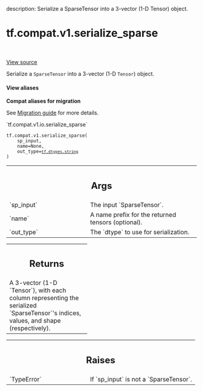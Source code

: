 description: Serialize a SparseTensor into a 3-vector (1-D Tensor) object.

<div itemscope itemtype="http://developers.google.com/ReferenceObject">
<meta itemprop="name" content="tf.compat.v1.serialize_sparse" />
<meta itemprop="path" content="Stable" />
</div>

# tf.compat.v1.serialize_sparse

<!-- Insert buttons and diff -->

<table class="tfo-notebook-buttons tfo-api nocontent" align="left">

</table>

<a target="_blank" class="external" href="/code/stable/tensorflow/python/ops/sparse_ops.py">View source</a>



Serialize a `SparseTensor` into a 3-vector (1-D `Tensor`) object.


<section class="expandable">
  <h4 class="showalways">View aliases</h4>
  <p>
<b>Compat aliases for migration</b>
<p>See
<a href="https://www.tensorflow.org/guide/migrate">Migration guide</a> for
more details.</p>
<p>`tf.compat.v1.io.serialize_sparse`</p>
</p>
</section>

<pre class="devsite-click-to-copy prettyprint lang-py tfo-signature-link">
<code>tf.compat.v1.serialize_sparse(
    sp_input,
    name=None,
    out_type=<a href="../../../tf/dtypes.md#string"><code>tf.dtypes.string</code></a>
)
</code></pre>



<!-- Placeholder for "Used in" -->


<!-- Tabular view -->
 <table class="responsive fixed orange">
<colgroup><col width="214px"><col></colgroup>
<tr><th colspan="2"><h2 class="add-link">Args</h2></th></tr>

<tr>
<td>
`sp_input`<a id="sp_input"></a>
</td>
<td>
The input `SparseTensor`.
</td>
</tr><tr>
<td>
`name`<a id="name"></a>
</td>
<td>
A name prefix for the returned tensors (optional).
</td>
</tr><tr>
<td>
`out_type`<a id="out_type"></a>
</td>
<td>
The `dtype` to use for serialization.
</td>
</tr>
</table>



<!-- Tabular view -->
 <table class="responsive fixed orange">
<colgroup><col width="214px"><col></colgroup>
<tr><th colspan="2"><h2 class="add-link">Returns</h2></th></tr>
<tr class="alt">
<td colspan="2">
A 3-vector (1-D `Tensor`), with each column representing the serialized
`SparseTensor`'s indices, values, and shape (respectively).
</td>
</tr>

</table>



<!-- Tabular view -->
 <table class="responsive fixed orange">
<colgroup><col width="214px"><col></colgroup>
<tr><th colspan="2"><h2 class="add-link">Raises</h2></th></tr>

<tr>
<td>
`TypeError`<a id="TypeError"></a>
</td>
<td>
If `sp_input` is not a `SparseTensor`.
</td>
</tr>
</table>

